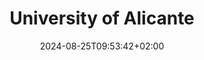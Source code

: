 ---
date: '2024-08-25T09:53:42+02:00' # date in which the content is created - defaults to "today"
title: 'University of Alicante'
draft: false # set to "true" if you want to hide the content 

university: "University of Alicante"
year: "September 2020 - June 2025"
degree: "Degree in Software Engineering"

---